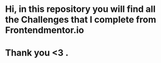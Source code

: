 # Hi, in this repository you will find all the Challenges that I complete from Frontendmentor.io
# Thank you <3 .
